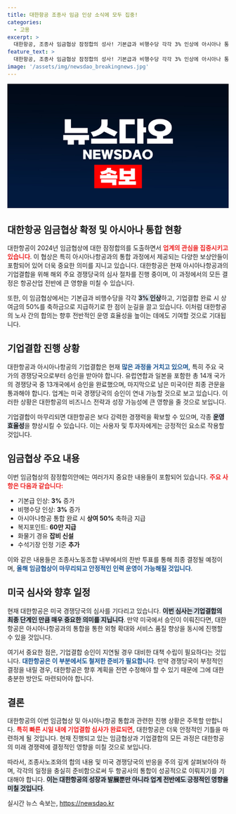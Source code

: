 ```yaml
---
title: 대한항공 조종사 임금 인상 소식에 모두 집중!
categories:
  - 고용
excerpt: >
  대한항공, 조종사 임금협상 잠정합의 성사! 기본급과 비행수당 각각 3% 인상에 아시아나 통합 완료 시 50% 축하금 지급…미국 심사 통과 여부는? 클릭해 자세히 알아보세요!
feature_text: >
  대한항공, 조종사 임금협상 잠정합의 성사! 기본급과 비행수당 각각 3% 인상에 아시아나 통합 완료 시 50% 축하금 지급…미국 심사 통과 여부는? 클릭해 자세히 알아보세요!
image: '/assets/img/newsdao_breakingnews.jpg'
---
```


<p><img src="/assets/img/newsdao_breakingnews.jpg" alt="cryptoinkorea 속보" /></p>

<h2 data-ke-size="size26">대한항공 임금협상 확정 및 아시아나 통합 현황</h2>

<p data-ke-size="size16">대한항공이 2024년 임금협상에 대한 잠정합의를 도출하면서 <b><span style="color: #ee2323;">업계의 관심을 집중시키고 있습니다</span></b>. 이 협상은 특히 아시아나항공과의 통합 과정에서 제공되는 다양한 보상안들이 포함되어 있어 더욱 중요한 의미를 지니고 있습니다. 대한항공은 현재 아시아나항공과의 기업결합을 위해 해외 주요 경쟁당국의 심사 절차를 진행 중이며, 이 과정에서의 모든 결정은 항공산업 전반에 큰 영향을 미칠 수 있습니다. </p>

<p data-ke-size="size16">또한, 이 임금협상에서는 기본급과 비행수당을 각각 <b><span style="background-color: #21538527;">3% 인상</span></b>하고, 기업결합 완료 시 상여금의 50%를 축하금으로 지급하기로 한 점이 눈길을 끌고 있습니다. 이처럼 대한항공의 노사 간의 합의는 향후 전반적인 운영 효율성을 높이는 데에도 기여할 것으로 기대됩니다. </p>

<h2 data-ke-size="size26">기업결합 진행 상황</h2>

<p data-ke-size="size16">대한항공과 아시아나항공의 기업결합은 현재 <b><span style="color: #1a5490;">많은 과정을 거치고 있으며,</span></b> 특히 주요 국가의 경쟁당국으로부터 승인을 받아야 합니다. 유럽연합과 일본을 포함한 총 14개 국가의 경쟁당국 중 13개국에서 승인을 완료했으며, 마지막으로 남은 미국이란 최종 관문을 통과해야 합니다. 업계는 미국 경쟁당국의 승인이 연내 가능할 것으로 보고 있습니다. 이러한 상황은 대한항공의 비즈니스 전략과 성장 가능성에 큰 영향을 줄 것으로 보입니다.</p>

<p data-ke-size="size16">기업결합이 마무리되면 대한항공은 보다 강력한 경쟁력을 확보할 수 있으며, 각종 <b><span style="background-color: #21538527;">운영 효율성</span></b>을 향상시킬 수 있습니다. 이는 사용자 및 투자자에게는 긍정적인 요소로 작용할 것입니다. </p>

<h2 data-ke-size="size26">임금협상 주요 내용</h2>

<p data-ke-size="size16">이번 임금협상의 잠정합의안에는 여러가지 중요한 내용들이 포함되어 있습니다. <b><span style="color: #ee2323;">주요 사항은 다음과 같습니다:</span></b></p>

<ul>
    <li>기본급 인상: <b>3%</b> 증가</li>
    <li>비행수당 인상: <b>3%</b> 증가</li>
    <li>아시아나항공 통합 완료 시 <b>상여 50%</b> 축하금 지급</li>
    <li>복지포인트: <b>60만 지급</b></li>
    <li>화물기 경유 <b>잡비 신설</b></li>
    <li>수석기장 인정 기준 <b>추가</b></li>
</ul>

<p data-ke-size="size16">이와 같은 내용들은 조종사노동조합 내부에서의 찬반 투표를 통해 최종 결정될 예정이며, <b><span style="color: #1a5490;">올해 임금협상이 마무리되고 안정적인 인력 운영이 가능해질 것입니다</span></b>. </p>

<h2 data-ke-size="size26">미국 심사와 향후 일정</h2>

<p data-ke-size="size16">현재 대한항공은 미국 경쟁당국의 심사를 기다리고 있습니다. <b><span style="background-color: #21538527;">이번 심사는 기업결합의 최종 단계인 만큼 매우 중요한 의미를 지닙니다</span></b>. 만약 미국에서 승인이 이뤄진다면, 대한항공은 아시아나항공과의 통합을 통한 외형 확대와 서비스 품질 향상을 동시에 진행할 수 있을 것입니다. </p>

<p data-ke-size="size16">여기서 중요한 점은, 기업결합 승인이 지연될 경우 대비한 대책 수립이 필요하다는 것입니다. <b><span style="color: #1a5490;">대한항공은 이 부분에서도 철저한 준비가 필요합니다</span></b>. 만약 경쟁당국이 부정적인 결정을 내릴 경우, 대한항공은 향후 계획을 전면 수정해야 할 수 있기 때문에 그에 대한 충분한 방안도 마련되어야 합니다. </p>

<h2 data-ke-size="size26">결론</h2>

<p data-ke-size="size16">대한항공의 이번 임금협상 및 아시아나항공 통합과 관련한 진행 상황은 주목할 만합니다. <b><span style="color: #ee2323;">특히 빠른 시일 내에 기업결합 심사가 완료되면,</span></b> 대한항공은 더욱 안정적인 기틀을 마련하게 될 것입니다. 현재 진행되고 있는 임금협상과 기업결합의 모든 과정은 대한항공의 미래 경쟁력에 결정적인 영향을 미칠 것으로 보입니다.</p>

<p data-ke-size="size16">따라서, 조종사노조와의 합의 내용 및 미국 경쟁당국의 반응을 주의 깊게 살펴보아야 하며, 각각의 일정을 충실히 준비함으로써 두 항공사의 통합이 성공적으로 이뤄지기를 기대해야 합니다. <b><span style="background-color: #21538527;">이는 대한항공의 성장과 발展뿐만 아니라 업계 전반에도 긍정적인 영향을 미칠 것입니다</span></b>.</p>
실시간 뉴스 속보는, <a href="https://newsdao.kr" rel="dofollow">https://newsdao.kr</a>


